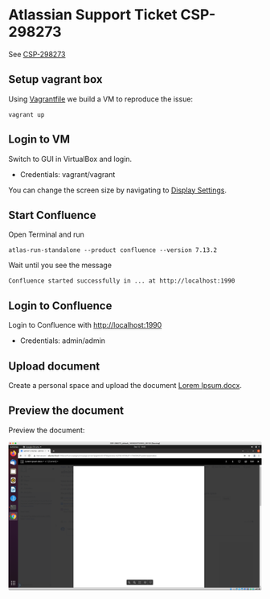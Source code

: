 # Atlassian Support Ticket CSP-298273

See [CSP-298273](https://getsupport.atlassian.com/servicedesk/customer/portal/14/CSP-298273)

## Setup vagrant box

Using [Vagrantfile](./Vagrantfile) we build a VM to reproduce the issue:

```
vagrant up
```

## Login to VM

Switch to GUI in VirtualBox and login.

* Credentials: vagrant/vagrant

You can change the screen size by navigating to [Display Settings](https://help.ubuntu.com/stable/ubuntu-help/look-resolution.html.en).

## Start Confluence

Open Terminal and run

```
atlas-run-standalone --product confluence --version 7.13.2
```

Wait until you see the message

```
Confluence started successfully in ... at http://localhost:1990
```

## Login to Confluence

Login to Confluence with [http://localhost:1990](http://localhost:1990)

* Credentials: admin/admin

## Upload document

Create a personal space and upload the document [Lorem Ipsum.docx](assets/Lorem%20Ipsum.docx).

## Preview the document

Preview the document:

![Lorem Ipsum.docx](screenshots/CSP-298273_default_1639320725552_28120__Running_-5.png#thumbnail)
